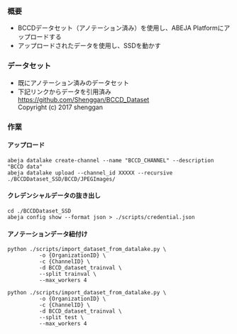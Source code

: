 ### 概要
- BCCDデータセット（アノテーション済み）を使用し、ABEJA Platformにアップロードする
- アップロードされたデータを使用し、SSDを動かす

### データセット
- 既にアノテーション済みのデータセット
- 下記リンクからデータを引用済み    
https://github.com/Shenggan/BCCD_Dataset  
Copyright (c) 2017 shenggan

### 作業
#### アップロード
```
abeja datalake create-channel --name "BCCD_CHANNEL" --description "BCCD data"
abeja datalake upload --channel_id XXXXX --recursive ./BCCDDataset_SSD/BCCD/JPEGImages/
```
#### クレデンシャルデータの抜き出し
```
cd ./BCCDDataset_SSD
abeja config show --format json > ./scripts/credential.json
```

#### アノテーションデータ紐付け
```
python ./scripts/import_dataset_from_datalake.py \
          -o {OrganizationID} \
          -c {ChannelID} \
          -d BCCD_dataset_trainval \
          --split trainval \
          --max_workers 4
          
python ./scripts/import_dataset_from_datalake.py \
          -o {OrganizationID} \
          -c {ChannelID} \
          -d BCCD_dataset_trainval \
          --split test \
          --max_workers 4
```

